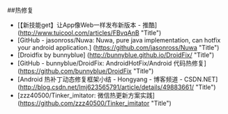 
##热修复


* [【新技能get】让App像Web一样发布新版本 - 推酷] (http://www.tuicool.com/articles/FBvqAnB  "Title")
* [GitHub - jasonross/Nuwa: Nuwa, pure java implementation, can hotfix your android application.] (https://github.com/jasonross/Nuwa  "Title")
* [Droidfix by bunnyblue] (http://bunnyblue.github.io/DroidFix/  "Title")
* [GitHub - bunnyblue/DroidFix: AndroidHotFix/Android 代码热修复] (https://github.com/bunnyblue/DroidFix  "Title")
* [Android 热补丁动态修复框架小结 - Hongyang - 博客频道 - CSDN.NET] (http://blog.csdn.net/lmj623565791/article/details/49883661/  "Title")
* [zzz40500/Tinker_imitator: 微信热更新方案实践] (https://github.com/zzz40500/Tinker_imitator  "Title")
